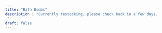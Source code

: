 ```yaml
---
title: "Bath Bombs"
description : "Currently restocking. please check back in a few days. 
 "
draft: false
---
```


